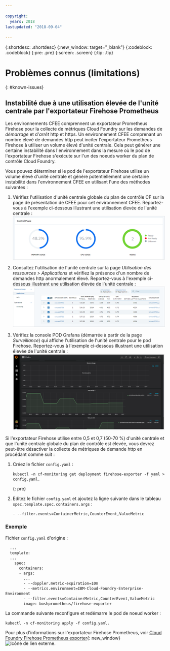```yaml
---

copyright:
  years: 2018
lastupdated: "2018-09-04"

---
```


{:shortdesc: .shortdesc}
{:new_window: target="_blank"}
{:codeblock: .codeblock}
{:pre: .pre}
{:screen: .screen}
{:tip: .tip}

# Problèmes connus (limitations)
{: #known-issues}

## Instabilité due à une utilisation élevée de l'unité centrale par l'exportateur Firehose Prometheus

Les environnements CFEE comprennent un exportateur Prometheus Firehose pour la collecte de métriques Cloud Foundry sur les demandes de _démarrage_ et d'_arrêt_ http et https. Un environnement CFEE comprenant un nombre élevé de demandes http peut inciter l'exportateur Prometheus Firehose à utiliser un volume élevé d'unité centrale. Cela peut générer une certaine instabilité dans l'environnement dans la mesure où le pod de l'exportateur Firehose s'exécute sur l'un des noeuds worker du plan de contrôle Cloud Foundry. 

Vous pouvez déterminer si le pod de l'exportateur Firehose utilise un volume élevé d'unité centrale et génère potentiellement une certaine instabilité dans l'environnement CFEE en utilisant l'une des méthodes suivantes :  
1.  Vérifiez l'utilisation d'unité centrale globale du plan de contrôle CF sur la page de présentation de CFEE pour cet environnement CFEE. Reportez-vous à l'exemple ci-dessous illustrant une utilisation élevée de l'unité centrale : ![Utilisation élevée d'unité centrale présentée sur la page de présentation](img/FirehoseExporterIssue_OverviewMetrics.png)

2. Consultez l'utilisation de l'unité centrale sur la page _Utilisation des ressources > Applications_ et vérifiez la présence d'un nombre de demandes http anormalement élevé. Reportez-vous à l'exemple ci-dessous illustrant une utilisation élevée de l'unité centrale : ![Utilisation élevée d'unité centrale présentée sur la page d'utilisation des ressources](img/FirehoseExporterIssue_ResourceUsage.png)

3. Vérifiez la console POD Grafana (démarrée à partir de la page _Surveillance_) qui affiche l'utilisation de l'unité centrale pour le pod Firehose. Reportez-vous à l'exemple ci-dessous illustrant une utilisation élevée de l'unité centrale : ![Utilisation élevée d'unité centrale présentée dans la console Grafana](img/FirehoseExporterIssue_Grafana.png)

Si l'exportateur Firehose utilise entre 0,5 et 0,7 (50-70 %) d'unité centrale et que l'unité centrale globale du plan de contrôle est élevée, vous devrez peut-être désactiver la collecte de métriques de demande http en procédant comme suit : 

1. Créez le fichier `config.yaml` :

   ```
   kubectl -n cf-monitoring get deployment firehose-exporter -f yaml > config.yaml.
   ```
   {: pre}
  
2. Editez le fichier `config.yaml` et ajoutez la ligne suivante dans le tableau `spec.template.spec.containers.args` :

   ```
   - --filter.events=ContainerMetric,CounterEvent,ValueMetric          
   ```

### Exemple

Fichier `config.yaml` d'origine :

```
  ...
  template:
  ...
    spec:
      containers:
      - args:
        ...
        - --doppler.metric-expiration=10m
        - --metrics.environment=IBM-Cloud-Foundry-Enterprise-Environment
        - --filter.events=ContainerMetric,CounterEvent,ValueMetric
        image: boshprometheus/firehose-exporter
```  

La commande suivante reconfigure et redémarre le pod de noeud worker :

```
kubectl -n cf-monitoring apply -f config.yaml.

```

Pour plus d'informations sur l'exportateur Firehose Prometheus, voir [Cloud Foundry Firehose Prometheus exporter](https://github.com/bosh-prometheus/firehose_exporter){: new_window} ![Icône de lien externe](../icons/launch-glyph.svg "Icône de lien externe").
